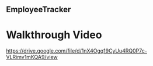 ## EmployeeTracker

# Walkthrough Video
https://drive.google.com/file/d/1nX4Ogq19CyUu4RQ0P7c-VLRimv1mKQA9/view